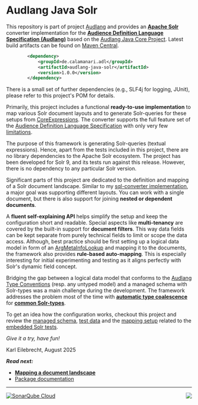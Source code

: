 # Audlang Java Solr

This repository is part of project [Audlang](https://github.com/users/KarlEilebrecht/projects/1/views/1?pane=info) and provides an **[Apache Solr](https://solr.apache.org/)** converter implementation for the **[Audience Definition Language Specification (Audlang)](https://github.com/KarlEilebrecht/audlang-spec/blob/main/doc/AudienceDefinitionLanguageSpecification.md#audience-definition-language-specification)** based
on the [Audlang Java Core Project](https://github.com/KarlEilebrecht/audlang-java-core). Latest build artifacts can be found on [Maven Central](https://central.sonatype.com/namespace/de.calamanari.adl).

```xml
		<dependency>
			<groupId>de.calamanari.adl</groupId>
			<artifactId>audlang-java-solr</artifactId>
			<version>1.0.0</version>
		</dependency>
```

There is a small set of further dependencies (e.g., SLF4j for logging, JUnit), please refer to this project's POM for details.

Primarily, this project includes a functional **ready-to-use implementation** to map various Solr document layouts and to generate Solr-queries for these setups from [CoreExpressions](https://github.com/KarlEilebrecht/audlang-java-core/blob/main/src/main/java/de/calamanari/adl/irl/README.md). The converter supports the full feature set of the [Audience Definition Language Specification](https://github.com/KarlEilebrecht/audlang-spec/blob/main/doc/AudienceDefinitionLanguageSpecification.md#audience-definition-language-specification) with only very few [limitations](./doc/known-limitations.md).

The purpose of this framework is generating Solr-queries (textual expressions). Hence, apart from the tests included in this project, there are no library dependencies to the Apache Solr ecosystem. The project has been developed for Solr 9, and its tests run against this release. However, there is no dependency to any particular Solr version.

Significant parts of this project are dedicated to the definition and mapping of a Solr document landscape. Similar to my [sql-converter implementation](https://github.com/KarlEilebrecht/audlang-java-sql), a major goal was supporting different layouts. You can work with a single document, but there is also support for joining **nested or dependent documents**. 

A **fluent self-explaining API** helps simplify the setup and keep the configuration short and readable. Special aspects like **multi-tenancy** are covered by the built-in support for **document filters**. This way data fields can be kept separate from purely technical fields to limit or scope the data access. Although, best practice should be first setting up a logical data model in form of an [ArgMetaInfoLookup](https://github.com/KarlEilebrecht/audlang-java-core/tree/main/src/main/java/de/calamanari/adl/cnv/tps#readme) and mapping it to the documents, the framework also provides **rule-based auto-mapping**. This is especially interesting for initial experimenting and testing as it aligns perfectly with Solr's dynamic field concept.

Bridging the gap between a logical data model that conforms to the [Audlang Type Conventions](https://github.com/KarlEilebrecht/audlang-spec/blob/main/doc/AudienceDefinitionLanguageSpecification.md#2-type-conventions) (resp. any untyped model) and a managed schema with Solr-types was a main challenge during the development. The framework addresses the problem most of the time with **[automatic type coalescence](./doc/type-coalescence.md)** for **[common Solr-types](./doc/solr-types.md)**. 

To get an idea how the configuration works, checkout this project and review the [managed schema](./src/test/resources/solr/configsets/audlang/conf/managed-schema.xml), [test data](./src/test/resources/solr/exampledocs/audlang-data-hybrid.json) and the [mapping setup](./src/test/java/de/calamanari/adl/solr/EmbeddedSolrServerUtils.java) related to the [embedded Solr tests](./src/test/java/de/calamanari/adl/solr/cnv/SolrExpressionConverterComplexTest.java).

*Give it a try, have fun!*

Karl Eilebrecht, August 2025

***Read next:***
 * **[Mapping a document landscape](./doc/mapping.md)**
 * [Package documentation](./src/main/java/de/calamanari/adl/solr/README.md)
 
----
<img align="right" src="https://sonarcloud.io/api/project_badges/measure?project=KarlEilebrecht_audlang-java-solr&metric=alert_status" />

[![SonarQube Cloud](https://sonarcloud.io/images/project_badges/sonarcloud-light.svg)](https://sonarcloud.io/summary/new_code?id=KarlEilebrecht_audlang-java-solr)


